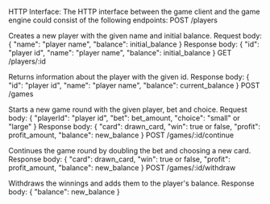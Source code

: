 HTTP Interface:
The HTTP interface between the game client and the game engine could consist of the following endpoints:
POST /players

Creates a new player with the given name and initial balance.
Request body: { "name": "player name", "balance": initial_balance }
Response body: { "id": "player id", "name": "player name", "balance": initial_balance }
GET /players/:id

Returns information about the player with the given id.
Response body: { "id": "player id", "name": "player name", "balance": current_balance }
POST /games

Starts a new game round with the given player, bet and choice.
Request body: { "playerId": "player id", "bet": bet_amount, "choice": "small" or "large" }
Response body: { "card": drawn_card, "win": true or false, "profit": profit_amount, "balance": new_balance }
POST /games/:id/continue

Continues the game round by doubling the bet and choosing a new card.
Response body: { "card": drawn_card, "win": true or false, "profit": profit_amount, "balance": new_balance }
POST /games/:id/withdraw

Withdraws the winnings and adds them to the player's balance.
Response body: { "balance": new_balance }